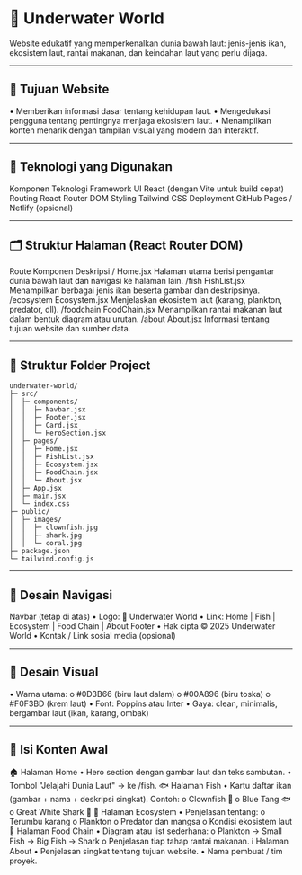 # 🌊 Underwater World
Website edukatif yang memperkenalkan dunia bawah laut: jenis-jenis ikan, ekosistem laut, rantai makanan, dan keindahan laut yang perlu dijaga.
________________________________________
## 🎯 Tujuan Website
•	Memberikan informasi dasar tentang kehidupan laut.
•	Mengedukasi pengguna tentang pentingnya menjaga ekosistem laut.
•	Menampilkan konten menarik dengan tampilan visual yang modern dan interaktif.
________________________________________
## 🧱 Teknologi yang Digunakan
Komponen	Teknologi
Framework UI	React (dengan Vite untuk build cepat)
Routing	React Router DOM
Styling	Tailwind CSS
Deployment	GitHub Pages / Netlify (opsional)
________________________________________
## 🗂️ Struktur Halaman (React Router DOM)
Route	Komponen	Deskripsi
/	Home.jsx	Halaman utama berisi pengantar dunia bawah laut dan navigasi ke halaman lain.
/fish	FishList.jsx	Menampilkan berbagai jenis ikan beserta gambar dan deskripsinya.
/ecosystem	Ecosystem.jsx	Menjelaskan ekosistem laut (karang, plankton, predator, dll).
/foodchain	FoodChain.jsx	Menampilkan rantai makanan laut dalam bentuk diagram atau urutan.
/about	About.jsx	Informasi tentang tujuan website dan sumber data.
________________________________________
## 🧩 Struktur Folder Project
```
underwater-world/
├─ src/
│  ├─ components/
│  │  ├─ Navbar.jsx
│  │  ├─ Footer.jsx
│  │  ├─ Card.jsx
│  │  └─ HeroSection.jsx
│  ├─ pages/
│  │  ├─ Home.jsx
│  │  ├─ FishList.jsx
│  │  ├─ Ecosystem.jsx
│  │  ├─ FoodChain.jsx
│  │  └─ About.jsx
│  ├─ App.jsx
│  ├─ main.jsx
│  └─ index.css
├─ public/
│  ├─ images/
│  │  ├─ clownfish.jpg
│  │  ├─ shark.jpg
│  │  └─ coral.jpg
├─ package.json
└─ tailwind.config.js
```
________________________________________
## 🧭 Desain Navigasi
Navbar (tetap di atas)
•	Logo: 🌊 Underwater World
•	Link: Home | Fish | Ecosystem | Food Chain | About
Footer
•	Hak cipta © 2025 Underwater World
•	Kontak / Link sosial media (opsional)
________________________________________
## 🎨 Desain Visual
•	Warna utama:
o	#0D3B66 (biru laut dalam)
o	#00A896 (biru toska)
o	#F0F3BD (krem laut)
•	Font: Poppins atau Inter
•	Gaya: clean, minimalis, bergambar laut (ikan, karang, ombak)
________________________________________
## 🐠 Isi Konten Awal
🏠 Halaman Home
•	Hero section dengan gambar laut dan teks sambutan.
•	Tombol "Jelajahi Dunia Laut" → ke /fish.
🐟 Halaman Fish
•	Kartu daftar ikan (gambar + nama + deskripsi singkat).
Contoh:
o	Clownfish 🐠
o	Blue Tang 🐟
o	Great White Shark 🦈
🌿 Halaman Ecosystem
•	Penjelasan tentang:
o	Terumbu karang
o	Plankton
o	Predator dan mangsa
o	Kondisi ekosistem laut
🦑 Halaman Food Chain
•	Diagram atau list sederhana:
o	Plankton → Small Fish → Big Fish → Shark
o	Penjelasan tiap tahap rantai makanan.
ℹ️ Halaman About
•	Penjelasan singkat tentang tujuan website.
•	Nama pembuat / tim proyek.